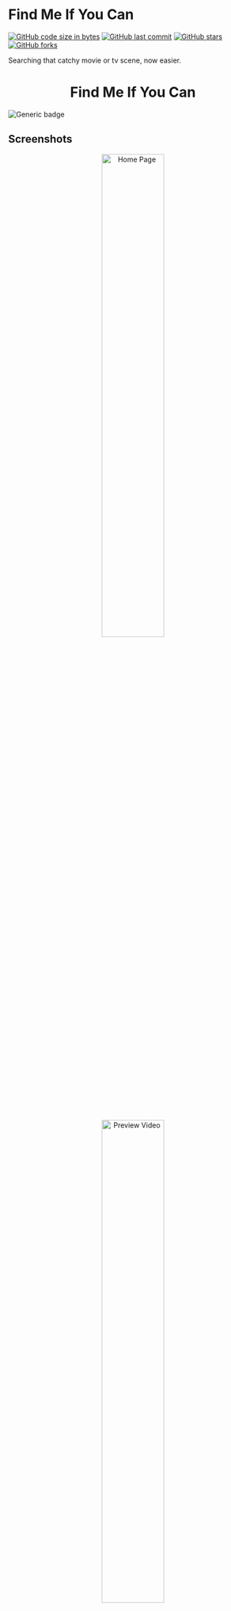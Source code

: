 # Find Me If You Can

[![GitHub code size in bytes](https://img.shields.io/github/languages/code-size/akshatvg/FMIYC?logo=github&style=social)](https://github.com/akshatvg/) [![GitHub last commit](https://img.shields.io/github/last-commit/akshatvg/FMIYC?style=social&logo=git)](https://github.com/akshatvg/) [![GitHub stars](https://img.shields.io/github/stars/akshatvg/FMIYC?style=social)](https://github.com/akshatvg/FMIYC/stargazers) [![GitHub forks](https://img.shields.io/github/forks/akshatvg/FMIYC?style=social&logo=git)](https://github.com/akshatvg/FMIYC/network)

Searching that catchy movie or tv scene, now easier.

<h1 align="center">
Find Me If You Can
</h1>

![Generic badge](https://img.shields.io/badge/Find_A-Clip-orange) 

## Screenshots
<p align="center">
<img src="https://github.com/akshatvg/FMIYC/blob/master/pics/home.png" width="50%" alt="Home Page"/>
<img src="https://github.com/akshatvg/FMIYC/blob/master/pics/preview-video.png" width="50%" alt="Preview Video"/>
<img src="https://github.com/akshatvg/FMIYC/blob/master/pics/guess.png" width="50%" alt="Final Guess"/>
</p>

## Requirements

[![GitHub top language](https://img.shields.io/github/languages/top/akshatvg/FMIYC?logo=python&style=social)](https://github.com/akshatvg/)

The source code of this project is written in **`HTML/CSS/JS, Flask`**. So, you need to install `requirements.txt` to run this project.

## Instructions
```
$ git clone https://github.com/akshatvg/FMIYC
$ cd FMIYC
$ pip3 install -r requirements.txt
$ aws configure
AWS Access Key ID [None]: #
AWS Secret Access Key [None]: #
Default region name [None]: ap-south-1
Default output format [None]: 
$ python3 app.py
```

## Why FMIYC?
Scrolling through Instagram or Facebook and came across a really funny or interesting clip from a movie or show?
Spend hours thinking about it but still can’t find where the scene is from and now you cannot get the scene out of your head?
FMIYC helps you find the movie or show with a clean and user friendly UI where the user is just required to upload the video onto our website. Once uploaded, within a few minutes, we give the user the awaited name he/ she was waiting for!

## How to use FMIYC?
1. Upload the unknown video clip on FMIYC
2. Click on search
3. See the movie or show you were so confused about
4. Enjoy! It's that simple :heart_eyes:

## Technologies used:
1. HTML/CSS
2. Bootstrap
3. Flask
4. Python
5. AWS 
6. AWS Rekognition
7. Google APIs
8. Google Cloud Platform
9. Microsoft Azure

## Challenges we ran into
We started creating the web application with Flask since it's easier and faster to develop. We usually do this and then migrate to a Django application. This time it was tough to do that considering our excessive dependency on AWS. We made our Flask application easily executable instead.


## Need help?

Feel free to contact me via [Facebook](https://www.facebook.com/akshatvg).

Invite me to connect on [LinkedIn](https://www.linkedin.com/in/akshatvg/).

[![Facebook](https://img.shields.io/badge/Facebook-add-blue.svg?logo=facebook&logoColor=white)](https://www.facebook.com/akshatvg) [![Quora](https://img.shields.io/badge/Quora-ask-red.svg?logo=quora)](https://www.quora.com/profile/Akshat-Gupta-279) [![Instagram](https://img.shields.io/badge/Instagram-follow-purple.svg?logo=instagram&logoColor=white)](https://www.instagram.com/akshatvg/) [![GitHub](https://img.shields.io/badge/Snapchat-add-yellow.svg?logo=snapchat&logoColor=white)](https://www.snapchat.com/add/akshatvg) [![Medium](https://img.shields.io/badge/Medium-follow-black.svg?logo=medium&logoColor=white)](https://medium.com/@akshatvg)


```bash



 _____ _                 _     __   __            
|_   _| |               | |    \ \ / /            
  | | | |__   __ _ _ __ | | __  \ V /___  _   _   
  | | | '_ \ / _` | '_ \| |/ /   \ // _ \| | | |  
  | | | | | | (_| | | | |   <    | | (_) | |_| |  
  \_/ |_| |_|\__,_|_| |_|_|\_\   \_/\___/ \__,_|  
                                                  
                                                  
______                                            
|  ___|                                           
| |_ ___  _ __                                    
|  _/ _ \| '__|                                   
| || (_) | |                                      
\_| \___/|_|                                      
                                                  
                                                  
______      _               _   _               _ 
| ___ \    (_)             | | | |             | |
| |_/ / ___ _ _ __   __ _  | |_| | ___ _ __ ___| |
| ___ \/ _ \ | '_ \ / _` | |  _  |/ _ \ '__/ _ \ |
| |_/ /  __/ | | | | (_| | | | | |  __/ | |  __/_|
\____/ \___|_|_| |_|\__, | \_| |_/\___|_|  \___(_)
                     __/ |                        
                    |___/                         

 


```

## License

**MIT &copy; [Akshat Gupta](https://github.com/akshatvg/FMIYC/blob/master/LICENSE)**

[![GitHub license](https://img.shields.io/github/license/akshatvg/FMIYC?style=social&logo=github)](https://github.com/akshatvg/FMIYC/blob/master/LICENSE) [![Twitter Follow](https://img.shields.io/twitter/follow/akshatvg?style=social)](https://twitter.com/akshatvg)

---------

```javascript

if (youEnjoyed) {
    starThisRepository();
}

```

-----------
